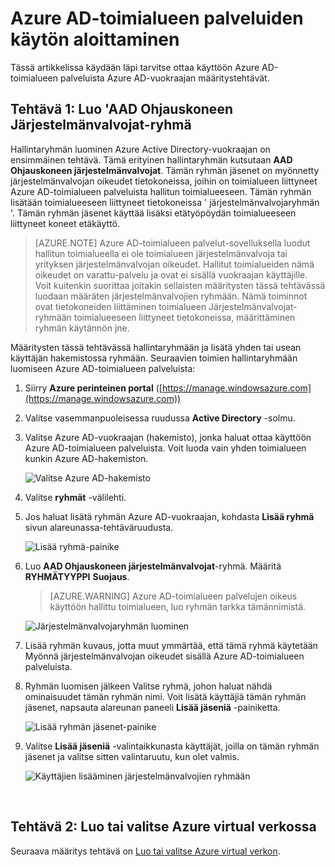 <properties
    pageTitle="Azure AD-toimialueen palveluista: AAD Ohjauskoneen Järjestelmänvalvojat-ryhmän luominen | Microsoft Azure"
    description="Azure Active Directory-toimialueen palveluiden käytön aloittaminen"
    services="active-directory-ds"
    documentationCenter=""
    authors="mahesh-unnikrishnan"
    manager="stevenpo"
    editor="curtand"/>

<tags
    ms.service="active-directory-ds"
    ms.workload="identity"
    ms.tgt_pltfrm="na"
    ms.devlang="na"
    ms.topic="article"
    ms.date="10/03/2016"
    ms.author="maheshu"/>

# <a name="get-started-with-azure-ad-domain-services"></a>Azure AD-toimialueen palveluiden käytön aloittaminen

Tässä artikkelissa käydään läpi tarvitse ottaa käyttöön Azure AD-toimialueen palveluista Azure AD-vuokraajan määritystehtävät.

## <a name="task-1-create-the-aad-dc-administrators-group"></a>Tehtävä 1: Luo 'AAD Ohjauskoneen Järjestelmänvalvojat-ryhmä
Hallintaryhmän luominen Azure Active Directory-vuokraajan on ensimmäinen tehtävä. Tämä erityinen hallintaryhmän kutsutaan **AAD Ohjauskoneen järjestelmänvalvojat**. Tämän ryhmän jäsenet on myönnetty järjestelmänvalvojan oikeudet tietokoneissa, joihin on toimialueen liittyneet Azure AD-toimialueen palveluista hallitun toimialueeseen. Tämän ryhmän lisätään toimialueeseen liittyneet tietokoneissa ' järjestelmänvalvojaryhmän '. Tämän ryhmän jäsenet käyttää lisäksi etätyöpöydän toimialueeseen liittyneet koneet etäkäyttö.  

> [AZURE.NOTE] Azure AD-toimialueen palvelut-sovelluksella luodut hallitun toimialueella ei ole toimialueen järjestelmänvalvoja tai yrityksen järjestelmänvalvojan oikeudet. Hallitut toimialueiden nämä oikeudet on varattu-palvelu ja ovat ei sisällä vuokraajan käyttäjille. Voit kuitenkin suorittaa joitakin sellaisten määritysten tässä tehtävässä luodaan määräten järjestelmänvalvojien ryhmään. Nämä toiminnot ovat tietokoneiden liittäminen toimialueen Järjestelmänvalvojat-ryhmään toimialueeseen liittyneet tietokoneissa, määrittäminen ryhmän käytännön jne.

Määritysten tässä tehtävässä hallintaryhmään ja lisätä yhden tai usean käyttäjän hakemistossa ryhmään. Seuraavien toimien hallintaryhmään luomiseen Azure AD-toimialueen palveluista:

1. Siirry **Azure perinteinen portal** ([https://manage.windowsazure.com](https://manage.windowsazure.com))

2. Valitse vasemmanpuoleisessa ruudussa **Active Directory** -solmu.

3. Valitse Azure AD-vuokraajan (hakemisto), jonka haluat ottaa käyttöön Azure AD-toimialueen palveluista. Voit luoda vain yhden toimialueen kunkin Azure AD-hakemiston.

    ![Valitse Azure AD-hakemisto](./media/active-directory-domain-services-getting-started/select-aad-directory.png)

4. Valitse **ryhmät** -välilehti.

5. Jos haluat lisätä ryhmän Azure AD-vuokraajan, kohdasta **Lisää ryhmä** sivun alareunassa-tehtäväruudusta.

    ![Lisää ryhmä-painike](./media/active-directory-domain-services-getting-started/add-group-button.png)

6. Luo **AAD Ohjauskoneen järjestelmänvalvojat**-ryhmä. Määritä **RYHMÄTYYPPI** **Suojaus**.

    > [AZURE.WARNING] Azure AD-toimialueen palvelujen oikeus käyttöön hallittu toimialueen, luo ryhmän tarkka tämännimistä.

    ![Järjestelmänvalvojaryhmän luominen](./media/active-directory-domain-services-getting-started/create-admin-group.png)

7. Lisää ryhmän kuvaus, jotta muut ymmärtää, että tämä ryhmä käytetään Myönnä järjestelmänvalvojan oikeudet sisällä Azure AD-toimialueen palveluista.

8. Ryhmän luomisen jälkeen Valitse ryhmä, johon haluat nähdä ominaisuudet tämän ryhmän nimi. Voit lisätä käyttäjiä tämän ryhmän jäsenet, napsauta alareunan paneeli **Lisää jäseniä** -painiketta.

    ![Lisää ryhmän jäsenet-painike](./media/active-directory-domain-services-getting-started/add-group-members-button.png)

9. Valitse **Lisää jäseniä** -valintaikkunasta käyttäjät, joilla on tämän ryhmän jäsenet ja valitse sitten valintaruutu, kun olet valmis.

    ![Käyttäjien lisääminen järjestelmänvalvojien ryhmään](./media/active-directory-domain-services-getting-started/add-group-members.png)

<br>

## <a name="task-2-create-or-select-an-azure-virtual-network"></a>Tehtävä 2: Luo tai valitse Azure virtual verkossa
Seuraava määritys tehtävä on [Luo tai valitse Azure virtual verkon](active-directory-ds-getting-started-vnet.md).
